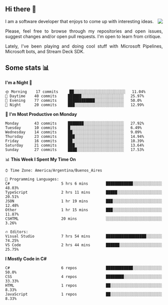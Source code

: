 ## Hi there :slightly_smiling_face:

<img src="https://github-readme-stats.vercel.app/api?username=victorgrycuk&show_icons=true&count_private=true&title_color=F7941E&icon_color=F7941E" align="right">

<p align="justify">
I am a software developer that enjoys to come up with interesting ideas.
<p/>

<p align= "justify">
Please, feel free to browse through my repositories and open issues, suggest changes and/or open pull requests. I'm open to learn from critique.
<p/>

<p align= "justify">
Lately, I've been playing and doing cool stuff with Microsoft Pipelines, Microsoft bots, and Stream Deck SDK.
<p/>

## Some stats :bar_chart:
<!--START_SECTION:waka-->
**I'm a Night 🦉** 

```text
🌞 Morning    17 commits     ██░░░░░░░░░░░░░░░░░░░░░░░   11.04% 
🌆 Daytime    40 commits     ██████░░░░░░░░░░░░░░░░░░░   25.97% 
🌃 Evening    77 commits     ████████████░░░░░░░░░░░░░   50.0% 
🌙 Night      20 commits     ███░░░░░░░░░░░░░░░░░░░░░░   12.99%

```
📅 **I'm Most Productive on Monday** 

```text
Monday       43 commits     ███████░░░░░░░░░░░░░░░░░░   27.92% 
Tuesday      10 commits     █░░░░░░░░░░░░░░░░░░░░░░░░   6.49% 
Wednesday    14 commits     ██░░░░░░░░░░░░░░░░░░░░░░░   9.09% 
Thursday     23 commits     ███░░░░░░░░░░░░░░░░░░░░░░   14.94% 
Friday       16 commits     ██░░░░░░░░░░░░░░░░░░░░░░░   10.39% 
Saturday     21 commits     ███░░░░░░░░░░░░░░░░░░░░░░   13.64% 
Sunday       27 commits     ████░░░░░░░░░░░░░░░░░░░░░   17.53%

```


📊 **This Week I Spent My Time On** 

```text
⌚︎ Time Zone: America/Argentina/Buenos_Aires

💬 Programming Languages: 
C#                       5 hrs 6 mins        ████████████░░░░░░░░░░░░░   48.03% 
TypeScript               2 hrs 11 mins       █████░░░░░░░░░░░░░░░░░░░░   20.51% 
JSON                     1 hr 19 mins        ███░░░░░░░░░░░░░░░░░░░░░░   12.48% 
Other                    1 hr 15 mins        ███░░░░░░░░░░░░░░░░░░░░░░   11.87% 
CSHTML                   20 mins             ░░░░░░░░░░░░░░░░░░░░░░░░░   3.26%

🔥 Editors: 
Visual Studio            7 hrs 54 mins       ██████████████████░░░░░░░   74.25% 
VS Code                  2 hrs 44 mins       ██████░░░░░░░░░░░░░░░░░░░   25.75%

```

**I Mostly Code in C#** 

```text
C#                       6 repos             ████████████░░░░░░░░░░░░░   50.0% 
CSS                      4 repos             ████████░░░░░░░░░░░░░░░░░   33.33% 
HTML                     1 repos             ██░░░░░░░░░░░░░░░░░░░░░░░   8.33% 
JavaScript               1 repos             ██░░░░░░░░░░░░░░░░░░░░░░░   8.33%

```



<!--END_SECTION:waka-->
